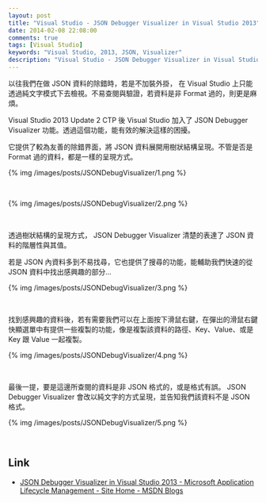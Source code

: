 ```yaml
---
layout: post
title: "Visual Studio - JSON Debugger Visualizer in Visual Studio 2013"
date: 2014-02-08 22:08:00
comments: true
tags: [Visual Studio]
keywords: "Visual Studio, 2013, JSON, Visualizer"
description: "Visual Studio - JSON Debugger Visualizer in Visual Studio 2013"
---
```


以往我們在做 JSON 資料的除錯時，若是不加裝外掛， 在 Visual Studio 上只能透過純文字模式下去檢視。不易查閱與驗證，若資料是非 Format 過的，則更是麻煩。

<!-- More -->

Visual Studio 2013 Update 2 CTP 後 Visual Studio 加入了 JSON Debugger Visualizer 功能。透過這個功能，能有效的解決這樣的困擾。

它提供了較為友善的除錯界面，將 JSON 資料展開用樹狀結構呈現。不管是否是 Format 過的資料，都是一樣的呈現方式。

{% img /images/posts/JSONDebugVisualizer/1.png %}

<br/>

{% img /images/posts/JSONDebugVisualizer/2.png %}

<br/>

透過樹狀結構的呈現方式， JSON Debugger Visualizer 清楚的表達了 JSON 資料的階層性與其值。

若是 JSON 內資料多到不易找尋，它也提供了搜尋的功能，能輔助我們快速的從 JSON 資料中找出感興趣的部分...  

{% img /images/posts/JSONDebugVisualizer/3.png %}

<br/>

找到感興趣的資料後，若有需要我們可以在上面按下滑鼠右鍵，在彈出的滑鼠右鍵快顯選單中有提供一些複製的功能，像是複製該資料的路徑、Key、Value、或是 Key 跟 Value 一起複製。

{% img /images/posts/JSONDebugVisualizer/4.png %}

<br/>

最後一提，要是這邊所查閱的資料是非 JSON 格式的，或是格式有誤。 JSON Debugger Visualizer 會改以純文字的方式呈現，並告知我們該資料不是 JSON 格式。

{% img /images/posts/JSONDebugVisualizer/5.png %}

<br/>

Link
----
* [JSON Debugger Visualizer in Visual Studio 2013 - Microsoft Application Lifecycle Management - Site Home - MSDN Blogs](http://blogs.msdn.com/b/visualstudioalm/archive/2014/02/06/json-debugger-visualizer-in-visual-studio-2013.aspx)
